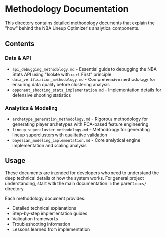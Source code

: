 # Methodology Documentation

This directory contains detailed methodology documents that explain the "how" behind the NBA Lineup Optimizer's analytical components.

## Contents

### Data & API
- `api_debugging_methodology.md` - Essential guide to debugging the NBA Stats API using "Isolate with `curl` First" principle
- `data_verification_methodology.md` - Comprehensive methodology for ensuring data quality before clustering analysis
- `opponent_shooting_stats_implementation.md` - Implementation details for defensive shooting statistics

### Analytics & Modeling
- `archetype_generation_methodology.md` - Rigorous methodology for generating player archetypes with PCA-based feature engineering
- `lineup_supercluster_methodology.md` - Methodology for generating lineup superclusters with qualitative validation
- `bayesian_modeling_implementation.md` - Core analytical engine implementation and scaling analysis

## Usage

These documents are intended for developers who need to understand the deep technical details of how the system works. For general project understanding, start with the main documentation in the parent `docs/` directory.

Each methodology document provides:
- Detailed technical explanations
- Step-by-step implementation guides
- Validation frameworks
- Troubleshooting information
- Lessons learned from implementation
